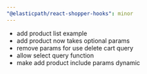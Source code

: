 ```yaml
---
"@elasticpath/react-shopper-hooks": minor
---
```


- add product list example
- add product now takes optional params
- remove params for use delete cart query
- allow select query function
- make add product include params dynamic
